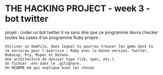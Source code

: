 # THE HACKING PROJECT - week 3 - bot twitter

projet : coder un bot twitter
Il va sans dire que ce programme devra checker toutes les cases d'un programme Ruby propre :

    Utiliser un Gemfile, dans lequel tu pourras trouver les gems dont tu te serviras pour l'exercice : Ruby avec la bonne version, Twitter, Rubocop, Pry, Rspec et Dotenv.
    Une architecture de dossier type (lib, spec, etc.).
    Un fichier .env dans le .gitignore.
    Un README.md qui explique bien les choses
